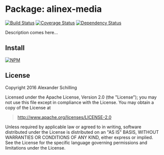 Package: alinex-media
=================================================

[![Build Status](https://travis-ci.org/alinex/node-media.svg?branch=master)](https://travis-ci.org/alinex/node-media) 
[![Coverage Status](https://coveralls.io/repos/alinex/node-media/badge.png?branch=master)](https://coveralls.io/r/alinex/node-media?branch=master)
[![Dependency Status](https://gemnasium.com/alinex/node-media.png)](https://gemnasium.com/alinex/node-media)

Description comes here...


Install
-------------------------------------------------

[![NPM](https://nodei.co/npm/alinex-media.png?downloads=true&stars=true)](https://nodei.co/npm/alinex-media/)


License
-------------------------------------------------

Copyright 2016 Alexander Schilling

Licensed under the Apache License, Version 2.0 (the "License");
you may not use this file except in compliance with the License.
You may obtain a copy of the License at

>  <http://www.apache.org/licenses/LICENSE-2.0>

Unless required by applicable law or agreed to in writing, software
distributed under the License is distributed on an "AS IS" BASIS,
WITHOUT WARRANTIES OR CONDITIONS OF ANY KIND, either express or implied.
See the License for the specific language governing permissions and
limitations under the License.
